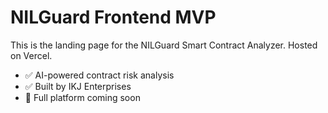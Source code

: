 # NILGuard Frontend MVP

This is the landing page for the NILGuard Smart Contract Analyzer. Hosted on Vercel.

- ✅ AI-powered contract risk analysis
- ✅ Built by IKJ Enterprises
- 🚧 Full platform coming soon
